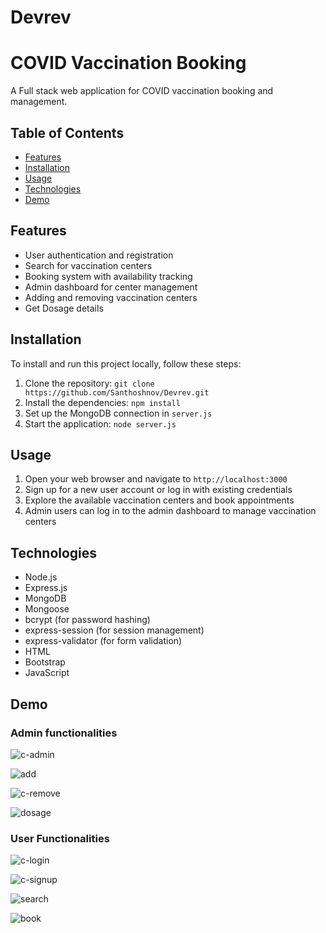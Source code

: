 # Devrev

# COVID Vaccination Booking

A Full stack web application for COVID vaccination booking and management.

## Table of Contents

- [Features](#features)
- [Installation](#installation)
- [Usage](#usage)
- [Technologies](#technologies)
- [Demo](#demo)




## Features

- User authentication and registration
- Search for vaccination centers
- Booking system with availability tracking
- Admin dashboard for center management
- Adding and removing vaccination centers
- Get Dosage details 



## Installation

To install and run this project locally, follow these steps:

1. Clone the repository: `git clone https://github.com/Santhoshnov/Devrev.git`
2. Install the dependencies: `npm install`
3. Set up the MongoDB connection in `server.js`
4. Start the application: `node server.js`

## Usage

1. Open your web browser and navigate to `http://localhost:3000`
2. Sign up for a new user account or log in with existing credentials
3. Explore the available vaccination centers and book appointments
4. Admin users can log in to the admin dashboard to manage vaccination centers

## Technologies

- Node.js
- Express.js
- MongoDB
- Mongoose
- bcrypt (for password hashing)
- express-session (for session management)
- express-validator (for form validation)
- HTML
- Bootstrap
- JavaScript


## Demo

### Admin functionalities

![c-admin](https://github.com/Santhoshnov/Devrev/assets/108118100/f91c9c1d-0b07-48f5-98d2-15b6a49e781d)


![add](https://github.com/Santhoshnov/Devrev/assets/108118100/5bde03a1-8982-4918-a4d6-7fdf08bec784)


![c-remove](https://github.com/Santhoshnov/Devrev/assets/108118100/047d94bb-1003-4245-9ec8-d3aa68513065)


![dosage](https://github.com/Santhoshnov/Devrev/assets/108118100/e44e8032-989d-4c7b-be3b-589099df49b4)


### User Functionalities

![c-login](https://github.com/Santhoshnov/Devrev/assets/108118100/96e8687f-34d1-4490-ab4c-a88658026767)


![c-signup](https://github.com/Santhoshnov/Devrev/assets/108118100/66b09dae-bf17-4499-a1a9-7c1536fa87c6)


![search](https://github.com/Santhoshnov/Devrev/assets/108118100/3607fb80-ec8f-47a9-bc39-460d2a95551d)


![book](https://github.com/Santhoshnov/Devrev/assets/108118100/c21d2394-7b0b-4af0-b6d6-f3778daef62a)













